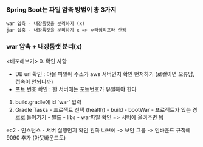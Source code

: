 ### Spring Boot는 파일 압축 방법이 총 3가지
```
war 압축 - 내장톰캣을 분리하지 (x)
jar 압축 - 내장톰캣을 분리하지 x => ㅇ타임리프라 안됨

```
### war 압축 + 내장톰캣 분리(x)

<배포해보기>
0. 확인 사항
- DB url 확인 : 야믈 파일에 주소가 aws 서버인지 확인 먼저하기 (로컬이면 오류남, 접속이 안되니까)
- 포트 번호 확인 : 한 서버에는 포트번호가 유일해야 한다

1. build.gradle에 id 'war' 입력
2. Gradle Tasks - 프로젝트 선택 (health) - build - bootWar -  프로젝트가 있는 경로로 들어가기 - 빌드 - libs - 
war파일 확인 => 서버에 올려주면 됨 


ec2 - 인스턴스 - 서버 실행인지 확인 
왼쪽 나브에 -> 보안 그룹 ->  인바운드 규칙에 9090 추가 (아웃바운드도)

```
